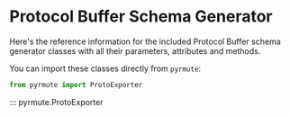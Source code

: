 # Protocol Buffer Schema Generator

Here's the reference information for the included Protocol Buffer schema
generator classes with all their parameters, attributes and methods.

You can import these classes directly from `pyrmute`:

```python
from pyrmute import ProtoExporter
```

::: pyrmute.ProtoExporter

